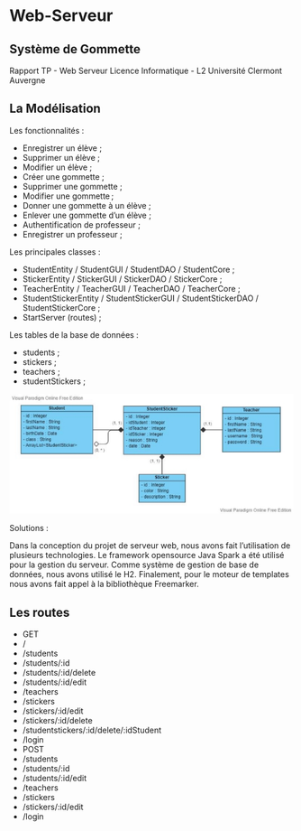 # Web-Serveur


## **Système de Gommette**

Rapport TP - Web Serveur Licence Informatique - L2
Université Clermont Auvergne


## **La Modélisation**

Les fonctionnalités :

- Enregistrer un élève ;
- Supprimer un élève ;
- Modifier un élève ;
- Créer une gommette ;
- Supprimer une gommette ;
- Modifier une gommette ;
- Donner une gommette à un élève ;
- Enlever une gommette d’un élève ;
- Authentification de professeur ;
- Enregistrer un professeur ;

Les principales classes :

- StudentEntity / StudentGUI / StudentDAO / StudentCore ;
- StickerEntity / StickerGUI / StickerDAO / StickerCore ;
- TeacherEntity / TeacherGUI / TeacherDAO / TeacherCore ;
- StudentStickerEntity / StudentStickerGUI / StudentStickerDAO / StudentStickerCore ;
- StartServer (routes) ;

Les tables de la base de données :

- students ;
- stickers ;
- teachers ;
- studentStickers ;

![](https://raw.githubusercontent.com/rafaelbenaion/project-gommet/master/src/Aspose.Words.75a00ed7-36e9-426f-9866-d5e41fd2a974.001.jpeg)

Solutions :

Dans la conception du projet de serveur web, nous avons fait l’utilisation de plusieurs technologies. Le framework opensource Java Spark a été utilisé pour la gestion du serveur. Comme système de gestion de base de données, nous avons utilisé le H2. Finalement, pour le moteur de templates nous avons fait appel à la bibliothèque Freemarker.

## **Les routes**

- GET
- /
- /students
- /students/:id
- /students/:id/delete
- /students/:id/edit
- /teachers
- /stickers
- /stickers/:id/edit
- /stickers/:id/delete
- /studentstickers/:id/delete/:idStudent
- /login
- POST
- /students
- /students/:id
- /students/:id/edit
- /teachers
- /stickers
- /stickers/:id/edit
- /login

